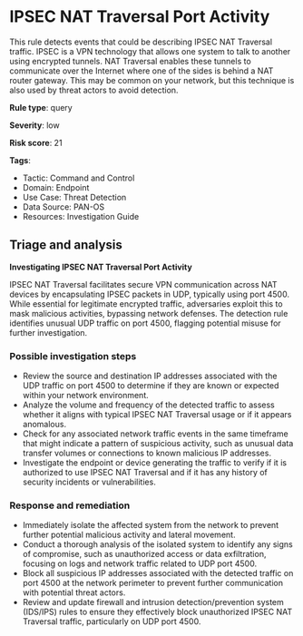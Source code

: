 # IPSEC NAT Traversal Port Activity


This rule detects events that could be describing IPSEC NAT Traversal traffic. IPSEC is a VPN technology that allows one system to talk to another using encrypted tunnels. NAT Traversal enables these tunnels to communicate over the Internet where one of the sides is behind a NAT router gateway. This may be common on your network, but this technique is also used by threat actors to avoid detection.

**Rule type**: query

**Severity**: low

**Risk score**: 21

**Tags**:

- Tactic: Command and Control
- Domain: Endpoint
- Use Case: Threat Detection
- Data Source: PAN-OS
- Resources: Investigation Guide


## Triage and analysis

**Investigating IPSEC NAT Traversal Port Activity**

IPSEC NAT Traversal facilitates secure VPN communication across NAT devices by encapsulating IPSEC packets in UDP, typically using port 4500. While essential for legitimate encrypted traffic, adversaries exploit this to mask malicious activities, bypassing network defenses. The detection rule identifies unusual UDP traffic on port 4500, flagging potential misuse for further investigation.


### Possible investigation steps

- Review the source and destination IP addresses associated with the UDP traffic on port 4500 to determine if they are known or expected within your network environment.
- Analyze the volume and frequency of the detected traffic to assess whether it aligns with typical IPSEC NAT Traversal usage or if it appears anomalous.
- Check for any associated network traffic events in the same timeframe that might indicate a pattern of suspicious activity, such as unusual data transfer volumes or connections to known malicious IP addresses.
- Investigate the endpoint or device generating the traffic to verify if it is authorized to use IPSEC NAT Traversal and if it has any history of security incidents or vulnerabilities.

### Response and remediation

- Immediately isolate the affected system from the network to prevent further potential malicious activity and lateral movement.
- Conduct a thorough analysis of the isolated system to identify any signs of compromise, such as unauthorized access or data exfiltration, focusing on logs and network traffic related to UDP port 4500.
- Block all suspicious IP addresses associated with the detected traffic on port 4500 at the network perimeter to prevent further communication with potential threat actors.
- Review and update firewall and intrusion detection/prevention system (IDS/IPS) rules to ensure they effectively block unauthorized IPSEC NAT Traversal traffic, particularly on UDP port 4500.

